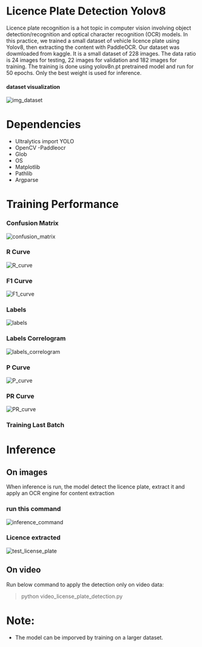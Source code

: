 # Licence Plate Detection Yolov8
Licence plate recognition is a hot topic in computer vision involving object detection/recognition and optical character recognition (OCR) models. In this practice, we trained a small dataset of vehicle licence plate using Yolov8, then extracting the content with PaddleOCR. Our dataset was dowmloaded from kaggle. It is a small dataset of 228 images. The data ratio is 24 images for testing, 22 images for validation and 182 images for training.
The training is done using yolov8n.pt pretrained model and run for 50 epochs.
Only the best weight is used for inference.
#### dataset visualization
![img_dataset](https://user-images.githubusercontent.com/48753146/229334150-051ca6a5-b40f-4fd1-bfbb-c2cfbf5d7186.png)


# Dependencies

 - Ultralytics import YOLO
 - OpenCV
 -Paddleocr
 - Glob
 - OS
 - Matplotlib
 - Pathlib
 - Argparse

# Training Performance
### Confusion Matrix
![confusion_matrix](https://user-images.githubusercontent.com/48753146/229332875-d613aa6b-265b-4697-bc1d-a092a5df7ef4.png)
### R Curve
![R_curve](https://user-images.githubusercontent.com/48753146/229332873-afe1f868-e093-4f77-9276-a3e58fdee23f.png)
### F1 Curve
![F1_curve](https://user-images.githubusercontent.com/48753146/229332876-f4f5e84e-d1b4-4ead-9baa-b2dab6491019.png)
### Labels
![labels](https://user-images.githubusercontent.com/48753146/229332877-617a08f3-702e-4c2f-9c3e-3633aece1504.jpg)
### Labels Correlogram
![labels_correlogram](https://user-images.githubusercontent.com/48753146/229332878-113f6763-4db9-4b88-845f-3eabd764a590.jpg)
### P Curve
![P_curve](https://user-images.githubusercontent.com/48753146/229332879-5527be71-f6ea-4b1e-ab48-db7c00e7bb1e.png)
### PR Curve
![PR_curve](https://user-images.githubusercontent.com/48753146/229332880-7d7554d3-d5b4-42f6-9fa6-44fa678774e7.png)
### Training Last Batch

# Inference
## On images
When inference is run, the model detect the licence plate, extract it and apply an OCR engine for content extraction
### run this command
![inference_command](https://user-images.githubusercontent.com/48753146/229333816-66c4601a-224b-4e19-911b-1c6c991641ec.png)
### Licence extracted
![test_license_plate](https://user-images.githubusercontent.com/48753146/229333691-700431e2-1485-4591-a13b-92271a914b13.jpg)

## On video
Run below command to apply the detection only on video data:
 >python video_license_plate_detection.py

# Note:
 * The model can be imporved by training on a larger dataset.
